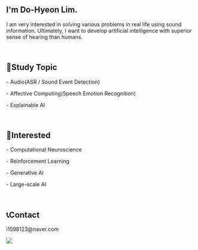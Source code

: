 <h2>I'm Do-Hyeon Lim.</h2>
<p>I am very interested in solving various problems in real life using sound information. Ultimately, I want to develop artificial intelligence with superior sense of hearing than humans.</p>
<br>

<h2>📕Study Topic</h2>
<p>- Audio(ASR / Sound Event Detection)</p>
<p>- Affective Computing(Speech Emotion Recognition)</p>
<p>- Explainable AI</p>
<br>

<h2>🤔Interested</h2>
<p>- Computational Neuroscience</p>
<p>- Reinforcement Learning</p>
<p>- Generative AI</p>
<p>- Large-scale AI</p>
<br>

<h2>📞Contact</h2>
<p>i1598123@naver.com</p>
<a href="https://www.linkedin.com/in/도현-임-b63643262/">
  <img src="https://img.shields.io/badge/LinkedIn-0A66C2.svg?&style=flat-square&logo=LinkedIn&logoColor=Blue"
</a>
